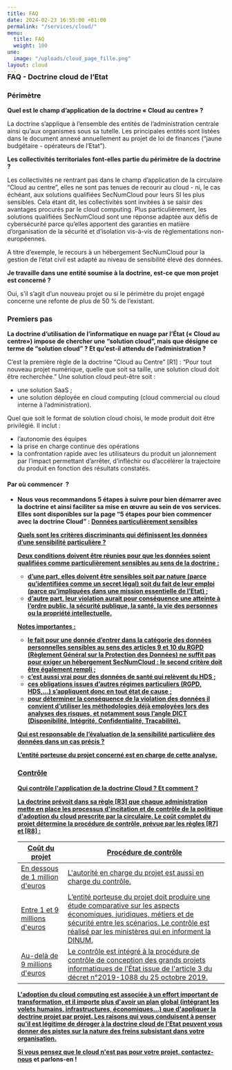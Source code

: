 ```yaml
---
title: FAQ
date: 2024-02-23 16:55:00 +01:00
permalink: "/services/cloud/"
menu:
  title: FAQ
  weight: 100
une:
  image: "/uploads/cloud_page_fille.png"
layout: cloud
---
```


<h3 style="margin-top:-20px">FAQ - Doctrine cloud de l’Etat</h3>

### Périmètre

**Quel est le champ d’application de la doctrine « Cloud au centre» ?**

La doctrine s’applique à l’ensemble des entités de l’administration centrale ainsi qu’aux organismes sous sa tutelle. Les principales entités sont listées dans le document annexé annuellement au projet de loi de finances (“jaune budgétaire - opérateurs de l’Etat”).

**Les collectivités territoriales font-elles partie du périmètre de la doctrine ?**

Les collectivités ne rentrant pas dans le champ d’application de la circulaire “Cloud au centre”, elles ne sont pas tenues de recourir au cloud - ni, le cas échéant, aux solutions qualifiées SecNumCloud pour leurs SI les plus sensibles. Cela étant dit, les collectivités sont invitées à se saisir des avantages procurés par le cloud computing. Plus particulièrement, les solutions qualifiées SecNumCloud sont une réponse adaptée aux défis de cybersécurité parce qu’elles apportent des garanties en matière d’organisation de la sécurité et d’isolation vis-à-vis de règlementations non-européennes.

A titre d’exemple, le recours à un hébergement SecNumCloud pour la gestion de l’état civil est adapté au niveau de sensibilité élevé des données.

**Je travaille dans une entité soumise à la doctrine, est-ce que mon projet est concerné ?**

Oui, s’il s’agit d’un nouveau projet ou si le périmètre du projet engagé concerne une refonte de plus de 50 % de l’existant.

### Premiers pas

**La doctrine d’utilisation de l’informatique en nuage par l’État (« Cloud au centre») impose de chercher une “solution cloud”, mais que désigne ce terme de “solution cloud” ? Et qu’est-il attendu de l’administration ?**

C’est la première règle de la doctrine “Cloud au Centre” [R1] : “Pour tout nouveau projet numérique, quelle que soit sa taille, une solution cloud doit être recherchée.” Une solution cloud peut-être soit :

* une solution SaaS ;
* une solution déployée en cloud computing (cloud commercial ou cloud interne à l’administration).

Quel que soit le format de solution cloud choisi, le mode produit doit être privilégié. Il inclut :

* l’autonomie des équipes
* la prise en charge continue des opérations
* la confrontation rapide avec les utilisateurs du produit
un jalonnement par l’impact permettant d’arrêter, d’infléchir ou d’accélérer la trajectoire du produit en fonction des résultats constatés.

<div class="encadre noir" style="margin-bottom:40px"><h4>
Par où commencer &nbsp;?</h4> <ul> <li><strong>Nous vous recommandons 5 étapes à suivre pour bien démarrer avec la doctrine et ainsi faciliter sa mise en œuvre au sein de vos services. Elles sont disponibles sur la page “5 étapes pour bien commencer avec la doctrine Cloud” : <a href="https://www.numerique.gouv.fr/services/cloud/demarrer/#contenu</li> </ul></div>

### Données particulièrement sensibles

**Quels sont les critères discriminants qui définissent les données d’une sensibilité particulière ?**

Deux conditions doivent être réunies pour que les données soient qualifiées comme particulièrement sensibles au sens de la doctrine :

* d’une part, elles doivent être sensibles soit par nature (parce qu’identifiées comme un secret légal) soit du fait de leur emploi (parce qu’impliquées dans une mission essentielle de l’Etat) ;
* d’autre part, leur violation aurait pour conséquence une atteinte à l’ordre public, la sécurité publique, la santé, la vie des personnes ou la propriété intellectuelle.

**Notes importantes :**

* le fait pour une donnée d’entrer dans la catégorie des données personnelles sensibles au sens des articles 9 et 10 du RGPD (Règlement Général sur la Protection des Données) ne suffit pas pour exiger un hébergement SecNumCloud : le second critère doit être également rempli ;
* c’est aussi vrai pour des données de santé qui relèvent du HDS ;
* ces obligations issues d’autres régimes particuliers (RGPD, HDS,…) s’appliquent donc en tout état de cause ;
* pour déterminer la conséquence de la violation des données il convient d’utiliser les méthodologies déjà employées lors des analyses des risques, et notamment sous l’angle DICT (Disponibilité, Intégrité, Confidentialité, Traçabilité).

**Qui est responsable de l’évaluation de la sensibilité particulière des données dans un cas précis ?**

L’entité porteuse du projet concerné est en charge de cette analyse.

### Contrôle


**Qui contrôle l'application de la doctrine Cloud ? Et comment ?**

La doctrine prévoit dans sa règle [R3] que chaque administration mette en place les processus d'incitation et de contrôle de la politique d'adoption du cloud prescrite par la circulaire. Le coût complet du projet détermine la procédure de contrôle, prévue par les règles [R7] et [R8] :



| Coût du projet | Procédure de contrôle |
| -------- | -------- |
| En dessous de 1 million d'euros     | L'autorité en charge du projet est aussi en charge du contrôle.    |
| Entre 1 et 9 millions d'euros| L’entité porteuse du projet doit produire une étude comparative sur les aspects économiques, juridiques, métiers et de sécurité entre les scénarios. Le contrôle est réalisé par les ministères qui en informent la DINUM. |
| Au-delà de 9 millions d'euros| Le contrôle est intégré à la procédure de contrôle de conception des grands projets informatiques de l'État issue de l'article 3 du décret n°2019-1088 du 25 octobre 2019.| 

L'adoption du cloud computing est associée à un effort important de transformation, et il importe plus d'avoir un plan global (intégrant les volets humains, infrastructures, économiques...) que d'appliquer la doctrine projet par projet. Les raisons qui vous conduisent à penser qu'il est légitime de déroger à la doctrine cloud de l'Etat peuvent vous donner des pistes sur la nature des freins subsistant dans votre organisation.

Si vous pensez que le cloud n'est pas pour votre projet, [contactez-nous](mailto:infonuage.dinum@modernisation.gouv.fr) et parlons-en ! 
